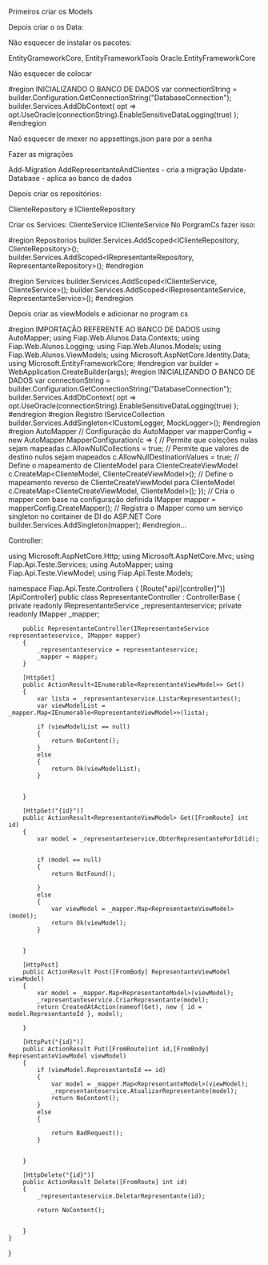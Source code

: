 Primeiros criar os Models

Depois criar o os Data:

Não esquecer de instalar os pacotes:

EntityGrameworkCore, EntityFrameworkTools
Oracle.EntityFrameworkCore

Não esquecer de colocar

#region INICIALIZANDO O BANCO DE DADOS
var connectionString = builder.Configuration.GetConnectionString("DatabaseConnection");
builder.Services.AddDbContext<DatabaseContext>(
    opt => opt.UseOracle(connectionString).EnableSensitiveDataLogging(true)
);
#endregion

Naõ esquecer de mexer no appsettings.json para por a senha 

Fazer as migrações


Add-Migration AddRepresentanteAndClientes - cria a migração
Update-Database - aplica ao banco de dados


Depois criar os repositórios:

ClienteRepository e IClienteRepository

Criar os Services: ClienteService IClienteService
No PorgramCs fazer isso:

#region Repositorios
builder.Services.AddScoped<IClienteRepository, ClienteRepository>();
builder.Services.AddScoped<IRepresentanteRepository, RepresentanteRepository>();
#endregion


#region Services
builder.Services.AddScoped<IClienteService, ClienteService>();
builder.Services.AddScoped<IRepresentanteService, RepresentanteService>();
#endregion

Depois criar as viewModels e adicionar no program cs

#region IMPORTAÇÃO REFERENTE AO BANCO DE DADOS
using AutoMapper;
using Fiap.Web.Alunos.Data.Contexts;
using Fiap.Web.Alunos.Logging;
using Fiap.Web.Alunos.Models;
using Fiap.Web.Alunos.ViewModels;
using Microsoft.AspNetCore.Identity.Data;
using Microsoft.EntityFrameworkCore;
#endregion
var builder = WebApplication.CreateBuilder(args);
#region INICIALIZANDO O BANCO DE DADOS
var connectionString = builder.Configuration.GetConnectionString("DatabaseConnection");
builder.Services.AddDbContext<DatabaseContext>(
    opt => opt.UseOracle(connectionString).EnableSensitiveDataLogging(true)
);
#endregion
#region Registro IServiceCollection
builder.Services.AddSingleton<ICustomLogger, MockLogger>();
#endregion
#region AutoMapper
// Configuração do AutoMapper
var mapperConfig = new AutoMapper.MapperConfiguration(c => {
    // Permite que coleções nulas sejam mapeadas
    c.AllowNullCollections = true;
    // Permite que valores de destino nulos sejam mapeados
    c.AllowNullDestinationValues = true;
    // Define o mapeamento de ClienteModel para ClienteCreateViewModel
    c.CreateMap<ClienteModel, ClienteCreateViewModel>();
    // Define o mapeamento reverso de ClienteCreateViewModel para ClienteModel
    c.CreateMap<ClienteCreateViewModel, ClienteModel>();
});
// Cria o mapper com base na configuração definida
IMapper mapper = mapperConfig.CreateMapper();
// Registra o IMapper como um serviço singleton no container de DI do ASP.NET Core
builder.Services.AddSingleton(mapper);
#endregion...

Controller:

using Microsoft.AspNetCore.Http;
using Microsoft.AspNetCore.Mvc;
using Fiap.Api.Teste.Services;
using AutoMapper;
using Fiap.Api.Teste.ViewModel;
using Fiap.Api.Teste.Models;

namespace Fiap.Api.Teste.Controllers
{
    [Route("api/[controller]")]
    [ApiController]
    public class RepresentanteController : ControllerBase
    {
        private readonly IRepresentanteService _representanteservice;
        private readonly IMapper _mapper;

        public RepresentanteController(IRepresentanteService representanteservice, IMapper mapper)
        {
            _representanteservice = representanteservice;
            _mapper = mapper;
        }

        [HttpGet]
        public ActionResult<IEnumerable<RepresentanteViewModel>> Get()
        {
            var lista = _representanteservice.ListarRepresentantes();
            var viewModelList = _mapper.Map<IEnumerable<RepresentanteViewModel>>(lista);

            if (viewModelList == null)
            {
                return NoContent();
            }
            else
            {
                return Ok(viewModelList);
            }


        }

        [HttpGet("{id}")]
        public ActionResult<RepresentanteViewModel> Get([FromRoute] int id)
        {
            var model = _representanteservice.ObterRepresentantePorId(id);


            if (model == null)
            {
                return NotFound();

            }
            else
            {
                var viewModel = _mapper.Map<RepresentanteViewModel>(model);
                return Ok(viewModel);
            }


        }

        [HttpPost]
        public ActionResult Post([FromBody] RepresentanteViewModel viewModel)
        {
            var model = _mapper.Map<RepresentanteModel>(viewModel);
            _representanteservice.CriarRepresentante(model);
            return CreatedAtAction(nameof(Get), new { id = model.RepresentanteId }, model);

        }

        [HttpPut("{id}")]
        public ActionResult Put([FromRoute]int id,[FromBody] RepresentanteViewModel viewModel)
        {
            if (viewModel.RepresentanteId == id)
            {
                var model = _mapper.Map<RepresentanteModel>(viewModel);
                _representanteservice.AtualizarRepresentante(model);
                return NoContent();
            }
            else 
            {

                return BadRequest();
            }
           

        }

        [HttpDelete("{id}")]
        public ActionResult Delete([FromRoute] int id)
        {
            _representanteservice.DeletarRepresentante(id);

            return NoContent();


        }
    }
}
